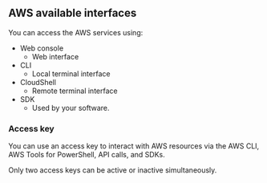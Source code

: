## AWS available interfaces

You can access the AWS services using:

* Web console
    * Web interface
* CLI
    * Local terminal interface
* CloudShell
    * Remote terminal interface
* SDK 
    * Used by your software.


### Access key

You can use an access key to interact with AWS resources via the AWS CLI, AWS Tools for PowerShell, API calls, and SDKs.

Only two access keys can be active or inactive simultaneously. 